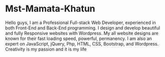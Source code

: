 # Mst-Mamata-Khatun
Hello guys, I am a Professional Full-stack Web Developer, experienced in both Front-End and Back-End programming. I design and develop beautiful and fully Responsive websites with Wordpress. My all website designs are known for their fast loading speed, powerful, permanency. I am also an expert on JavaScript, jQuery, Php, HTML, CSS, Bootstrap, and Wordpress. Creativity is my passion and it is my life
